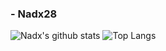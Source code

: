 ### - Nadx28

![Nadx's github stats](https://github-readme-stats.vercel.app/api?username=Nadx28&show_icons=true)
![Top Langs](https://github-readme-stats.vercel.app/api/top-langs/?username=Nadx28&layout=compact)
